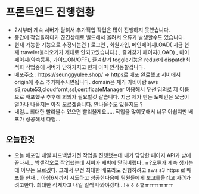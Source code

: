 # 프론트엔드 진행현황
- 2시부터 계속 서버가 닫혀서 추가적입 작업은 많이 진행하지 못했습니다. 
- 중간에 작업을하다가 끊긴상태로 빌드해서 올려서 오류가 발생할수도 있습니다.
- 현재 가능한 기능으로 추정되는건 ( 로그인 , 회원가입, 메인페이지LOAD( 지금 현재 traveler불러오기가 제대로 안되고있습니다.) , 즐겨찾기 페이지(LOAD) , 마이페이지(약속등록, 가이드ON/OFF), 즐겨찾기 toggle기능은 redux에 dispatch최적화 작업중에 서버가 닫혀가지고 현재 아마 안작동할겁니다.
- 배포주소 : https://seunggyulee.shop/  => https로 배포 완료했고 서버에서 origin에 주소 추가해주시면됩니다. domain은 제가 가비아랑 aws s3,route53,cloudfornt,ssl,certificateManager 이용해서 우선 임의로 제 이름으로 배포했구 추후에 회의가 필요할것 같습니다. 지금 제가 만든 도메인은 요금이 얼마나 나올지는 아직 모르겠습니다. 안나올수도 있을지도 ?
- 내일... 최대한 빨리올수 있으면 빨리올게요..... 작업을 많이못해서 너무 아쉽지만 배포가 성공해서 다행...

## 오늘한것
- 오늘 배포및 내일 피드백받기전 작업을 진행했는데 내가 담당한 페이지 API가 밤에 끝나서... 밤샐각오로 작업했는데 서버가 새벽에 닫혀버렸다..ㅠ?오류가 계속 생기는데 이유는 모르겠다. 그래서 우선 최대한 배포라도 진행하려고 aws s3 https 로 배포를 현재... 아침6시까지 시도하고 성공한다음에 팀원들에게 보고를올리고 자려가려고한다. 최대한 적게자고 내일 일찍 나와야겠다...!ㅎㅎㅎ휴ㅠㅠㅠㅠㅠㅠ
